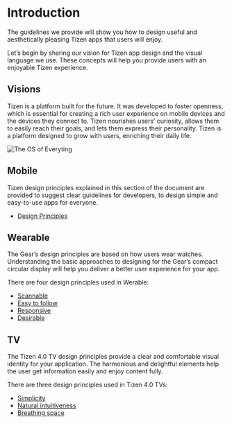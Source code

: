 # Introduction

The guidelines we provide will show you how to design useful and aesthetically pleasing Tizen apps that users will enjoy.

Let’s begin by sharing our vision for Tizen app design and the visual language we use. These concepts will help you provide users with an enjoyable Tizen experience.
 
## Visions

Tizen is a platform built for the future. It was developed to foster openness, which is essential for creating a rich user experience on mobile devices and the devices they connect to. Tizen nourishes users’ curiosity, allows them to easily reach their goals, and lets them express their personality. Tizen is a platform designed to grow with users, enriching their daily life.

![The OS of Everyting](media/1.1.png)


## Mobile

Tizen design principles explained in this section of the document are provided to suggest clear guidelines for developers, to design simple and easy-to-use apps for everyone.

- [Design Principles](mobile/design-principles.md)


## Wearable

The Gear’s design principles are based on how users wear watches. Understanding the basic approaches to designing for the Gear’s compact circular display will help you deliver a better user experience for your app.

There are four design principles used in Werable:
- [Scannable](wearable/design-principles/scannable.md)
- [Easy to follow](wearable/design-principles/easy-follow.md)
- [Responsive](wearable/design-principles/responsive.md)
- [Desirable](wearable/design-principles/desirable.md)


## TV

The Tizen 4.0 TV design principles provide a clear and comfortable
visual identity for your application. The harmonious and delightful
elements help the user get information easily and enjoy content fully.

There are three design principles used in Tizen 4.0 TVs:

- [Simplicity](tv/design-principles/simplicity.md)
- [Natural intuitiveness](tv/design-principles/natural-intuitiveness.md)
- [Breathing space](tv/design-principles/breathing-space.md)
